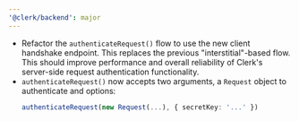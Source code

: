 ```yaml
---
'@clerk/backend': major
---
```


- Refactor the `authenticateRequest()` flow to use the new client handshake endpoint. This replaces the previous "interstitial"-based flow. This should improve performance and overall reliability of Clerk's server-side request authentication functionality.
- `authenticateRequest()` now accepts two arguments, a `Request` object to authenticate and options:
  ```ts
  authenticateRequest(new Request(...), { secretKey: '...' })
  ```
